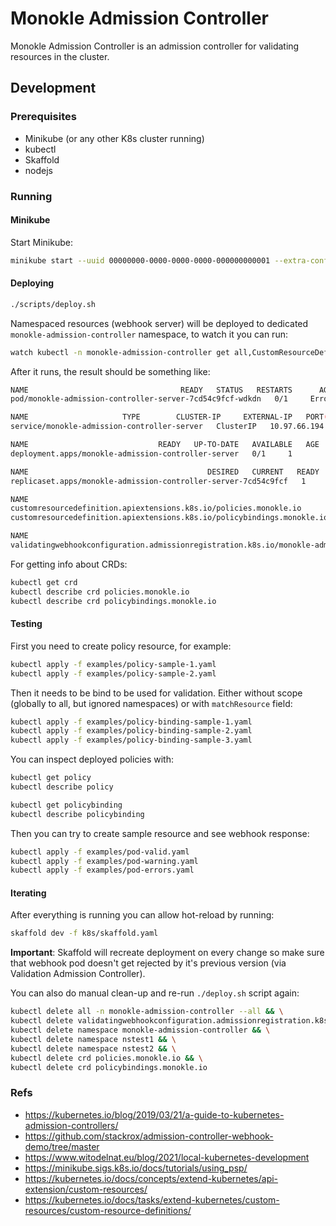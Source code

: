 # Monokle Admission Controller

Monokle Admission Controller is an admission controller for validating resources in the cluster.

## Development

### Prerequisites

* Minikube (or any other K8s cluster running)
* kubectl
* Skaffold
* nodejs

### Running

#### Minikube

Start Minikube:

```bash
minikube start --uuid 00000000-0000-0000-0000-000000000001 --extra-config=apiserver.enable-admission-plugins=ValidatingAdmissionWebhook
```

#### Deploying

```bash
./scripts/deploy.sh
```

Namespaced resources (webhook server) will be deployed to dedicated `monokle-admission-controller` namespace, to watch it you can run:

```bash
watch kubectl -n monokle-admission-controller get all,CustomResourceDefinition,ValidatingWebhookConfiguration,secrets
```

After it runs, the result should be something like:

```bash
NAME                                  READY   STATUS   RESTARTS      AGE
pod/monokle-admission-controller-server-7cd54c9fcf-wdkdn   0/1     Error    1 (13s ago)   25s

NAME                     TYPE        CLUSTER-IP     EXTERNAL-IP   PORT(S)   AGE
service/monokle-admission-controller-server   ClusterIP   10.97.66.194   <none>        443/TCP   25s

NAME                             READY   UP-TO-DATE   AVAILABLE   AGE
deployment.apps/monokle-admission-controller-server   0/1     1            0           25s

NAME                                        DESIRED   CURRENT   READY   AGE
replicaset.apps/monokle-admission-controller-server-7cd54c9fcf   1         1         0       25s

NAME                                                                       CREATED AT
customresourcedefinition.apiextensions.k8s.io/policies.monokle.io         2023-10-02T12:17:02Z
customresourcedefinition.apiextensions.k8s.io/policybindings.monokle.io   2023-10-02T12:17:02Z

NAME                                                                       WEBHOOKS   AGE
validatingwebhookconfiguration.admissionregistration.k8s.io/monokle-admission-controller-webhook   1          17s
```

For getting info about CRDs:

```bash
kubectl get crd
kubectl describe crd policies.monokle.io
kubectl describe crd policybindings.monokle.io
```

#### Testing

First you need to create policy resource, for example:

```bash
kubectl apply -f examples/policy-sample-1.yaml
kubectl apply -f examples/policy-sample-2.yaml
```

Then it needs to be bind to be used for validation. Either without scope (globally to all, but ignored namespaces) or with `matchResource` field:

```bash
kubectl apply -f examples/policy-binding-sample-1.yaml
kubectl apply -f examples/policy-binding-sample-2.yaml
kubectl apply -f examples/policy-binding-sample-3.yaml
```

You can inspect deployed policies with:

```bash
kubectl get policy
kubectl describe policy

kubectl get policybinding
kubectl describe policybinding
```

Then you can try to create sample resource and see webhook response:

```bash
kubectl apply -f examples/pod-valid.yaml
kubectl apply -f examples/pod-warning.yaml
kubectl apply -f examples/pod-errors.yaml
```

#### Iterating

After everything is running you can allow hot-reload by running:

```bash
skaffold dev -f k8s/skaffold.yaml
```

**Important**: Skaffold will recreate deployment on every change so make sure that webhook pod doesn't get rejected by it's previous version (via Validation Admission Controller).

You can also do manual clean-up and re-run `./deploy.sh` script again:

```bash
kubectl delete all -n monokle-admission-controller --all && \
kubectl delete validatingwebhookconfiguration.admissionregistration.k8s.io/monokle-admission-controller-webhook && \
kubectl delete namespace monokle-admission-controller && \
kubectl delete namespace nstest1 && \
kubectl delete namespace nstest2 && \
kubectl delete crd policies.monokle.io && \
kubectl delete crd policybindings.monokle.io
```

### Refs

* https://kubernetes.io/blog/2019/03/21/a-guide-to-kubernetes-admission-controllers/
* https://github.com/stackrox/admission-controller-webhook-demo/tree/master
* https://www.witodelnat.eu/blog/2021/local-kubernetes-development
* https://minikube.sigs.k8s.io/docs/tutorials/using_psp/
* https://kubernetes.io/docs/concepts/extend-kubernetes/api-extension/custom-resources/
* https://kubernetes.io/docs/tasks/extend-kubernetes/custom-resources/custom-resource-definitions/
